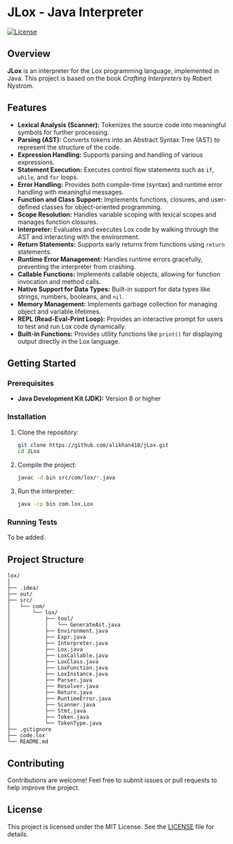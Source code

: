 # JLox - Java Interpreter

[![License](https://img.shields.io/badge/license-MIT-blue.svg)](LICENSE)

## Overview

**JLox** is an interpreter for the Lox programming language, implemented in Java. This project is based on the book *Crafting Interpreters* by Robert Nystrom.

## Features

- **Lexical Analysis (Scanner):** Tokenizes the source code into meaningful symbols for further processing.
- **Parsing (AST):** Converts tokens into an Abstract Syntax Tree (AST) to represent the structure of the code.
- **Expression Handling:** Supports parsing and handling of various expressions.
- **Statement Execution:** Executes control flow statements such as `if`, `while`, and `for` loops.
- **Error Handling:** Provides both compile-time (syntax) and runtime error handling with meaningful messages.
- **Function and Class Support:** Implements functions, closures, and user-defined classes for object-oriented programming.
- **Scope Resolution:** Handles variable scoping with lexical scopes and manages function closures.
- **Interpreter:** Evaluates and executes Lox code by walking through the AST and interacting with the environment.
- **Return Statements:** Supports early returns from functions using `return` statements.
- **Runtime Error Management:** Handles runtime errors gracefully, preventing the interpreter from crashing.
- **Callable Functions:** Implements callable objects, allowing for function invocation and method calls.
- **Native Support for Data Types:** Built-in support for data types like strings, numbers, booleans, and `nil`.
- **Memory Management:** Implements garbage collection for managing object and variable lifetimes.
- **REPL (Read-Eval-Print Loop):** Provides an interactive prompt for users to test and run Lox code dynamically.
- **Built-in Functions:** Provides utility functions like `print()` for displaying output directly in the Lox language.

## Getting Started

### Prerequisites

- **Java Development Kit (JDK):** Version 8 or higher

### Installation

1. Clone the repository:

    ```bash
    git clone https://github.com/alikhan410/jLox.git
    cd JLox
    ```

2. Compile the project:

    ```bash
    javac -d bin src/com/lox/*.java
    ```

3. Run the interpreter:

    ```bash
    java -cp bin com.lox.Lox
    ```

### Running Tests

To be added.

## Project Structure

```
lox/
│
├── .idea/
├── out/
├── src/
│   └── com/
│       └── lox/
│           ├── tool/
│           │   └── GenerateAst.java
│           ├── Environment.java
│           ├── Expr.java
│           ├── Interpreter.java
│           ├── Lox.java
│           ├── LoxCallable.java
│           ├── LoxClass.java
│           ├── LoxFunction.java
│           ├── LoxInstance.java
│           ├── Parser.java
│           ├── Resolver.java
│           ├── Return.java
│           ├── RuntimeError.java
│           ├── Scanner.java
│           ├── Stmt.java
│           ├── Token.java
│           └── TokenType.java
├── .gitignore
├── code.lox
└── README.md
```

## Contributing

Contributions are welcome! Feel free to submit issues or pull requests to help improve the project.

## License

This project is licensed under the MIT License. See the [LICENSE](LICENSE) file for details.

